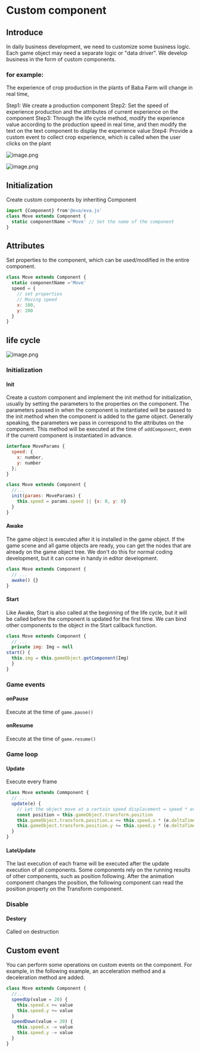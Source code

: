 # Custom component

## Introduce

In daily business development, we need to customize some business logic. Each game object may need a separate logic or "data driver". We develop business in the form of custom components.

### for example:

The experience of crop production in the plants of Baba Farm will change in real time,

Step1: We create a production component
Step2: Set the speed of experience production and the attributes of current experience on the component
Step3: Through the life cycle method, modify the experience value according to the production speed in real time, and then modify the text on the text component to display the experience value
Step4: Provide a custom event to collect crop experience, which is called when the user clicks on the plant

![image.png](https://img.alicdn.com/imgextra/i1/O1CN01wuCCfA1cXsquhQJ06_!!6000000003611-2-tps-452-492.png)

![image.png](https://gw.alicdn.com/imgextra/i1/O1CN01TCaFQj1jWEkJC0TGp_!!6000000004555-2-tps-1724-958.png)

## Initialization

Create custom components by inheriting Component

```js
import {Component} from'@eva/eva.js'
class Move extends Component {
  static componentName ='Move' // Set the name of the component
}
```

## Attributes

Set properties to the component, which can be used/modified in the entire component.

```js
class Move extends Component {
  static componentName ='Move'
  speed = {
    // set properties
    // Moving speed
    x: 100,
    y: 200
  }
}
```

## life cycle

![image.png](https://gw.alicdn.com/imgextra/i1/O1CN01VCWqjG1qmuTjGuJ4y_!!6000000005539-2-tps-1422-1202.png)

### Initialization

#### Init

Create a custom component and implement the init method for initialization, usually by setting the parameters to the properties on the component.
The parameters passed in when the component is instantiated will be passed to the init method when the component is added to the game object.
Generally speaking, the parameters we pass in correspond to the attributes on the component.
This method will be executed at the time of `addComponent`, even if the current component is instantiated in advance.

```js
interface MoveParams {
  speed: {
    x: number,
    y: number
  };
}

class Move extends Component {
  //...
  init(params: MoveParams) {
    this.speed = params.speed || {x: 0, y: 0}
  }
}
```

#### Awake

The game object is executed after it is installed in the game object.
If the game scene and all game objects are ready, you can get the nodes that are already on the game object tree.
We don't do this for normal coding development, but it can come in handy in editor development.

```js
class Move extends Component {
  // ...
  awake() {}
}
```

#### Start

Like Awake, Start is also called at the beginning of the life cycle, but it will be called before the component is updated for the first time.
We can bind other components to the object in the Start callback function.

```js
class Move extends Component {
  // ...
  private img: Img = null
start() {
  this.img = this.gameObject.getComponent(Img)
  }
}
```

### Game events

#### onPause

Execute at the time of `game.pause()`

#### onResume

Execute at the time of `game.resume()`

### Game loop

#### Update

Execute every frame

```js
class Move extends Commponent {
  // ...
  update(e) {
    // Let the object move at a certain speed displacement = speed * event
    const position = this.gameObject.transform.position
    this.gameObject.transform.position.x += this.speed.x * (e.deltaTime / 1000)
    this.gameObject.transform.position.y += this.speed.y * (e.deltaTime / 1000)
  }
}
```

#### LateUpdate

The last execution of each frame will be executed after the update execution of all components. Some components rely on the running results of other components, such as position following. After the animation component changes the position, the following component can read the position property on the Transform component.

### Disable

#### Destory

Called on destruction

## Custom event

You can perform some operations on custom events on the component. For example, in the following example, an acceleration method and a deceleration method are added.

```js
class Move extends Component {
  //...
  speedUp(value = 20) {
    this.speed.x += value
    this.speed.y += value
  }
  speedDown(value = 20) {
    this.speed.x -= value
    this.speed.y -= value
  }
}
```

<br/>
<br/>
<br/>
<br/>
<br/>